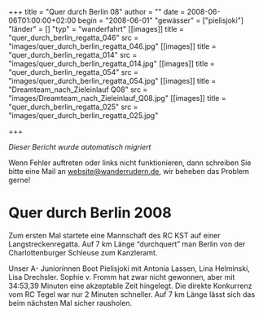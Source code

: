 +++
title = "Quer durch Berlin 08"
author = ""
date = 2008-06-06T01:00:00+02:00
begin = "2008-06-01"
"gewässer" = ["pielisjoki"]
"länder" = []
"typ" = "wanderfahrt"
[[images]]
title = "quer_durch_berlin_regatta_046"
src = "images/quer_durch_berlin_regatta_046.jpg"
[[images]]
title = "quer_durch_berlin_regatta_014"
src = "images/quer_durch_berlin_regatta_014.jpg"
[[images]]
title = "quer_durch_berlin_regatta_054"
src = "images/quer_durch_berlin_regatta_054.jpg"
[[images]]
title = "Dreamteam_nach_Zieleinlauf Q08"
src = "images/Dreamteam_nach_Zieleinlauf_Q08.jpg"
[[images]]
title = "quer_durch_berlin_regatta_025"
src = "images/quer_durch_berlin_regatta_025.jpg"

+++


*Dieser Bericht wurde automatisch migriert*

Wenn Fehler auftreten oder links nicht funktionieren, dann schreiben Sie bitte eine Mail an website@wanderrudern.de, wir beheben das Problem gerne!



# Quer durch Berlin 2008


Zum ersten Mal startete eine Mannschaft des RC KST auf einer Langstreckenregatta. Auf 7 km Länge “durchquert” man Berlin von der Charlottenburger Schleuse zum Kanzleramt.

Unser A- Juniorinnen Boot Pielisjoki mit Antonia Lassen, Lina Helminski, Lisa Drechsler. Sophie v. Fromm hat zwar nicht gewonnen, aber mit 34:53,39 Minuten eine akzeptable Zeit hingelegt. Die direkte Konkurrenz vom RC Tegel war nur 2 Minuten schneller. Auf 7 km Länge lässt sich das beim nächsten Mal sicher rausholen.